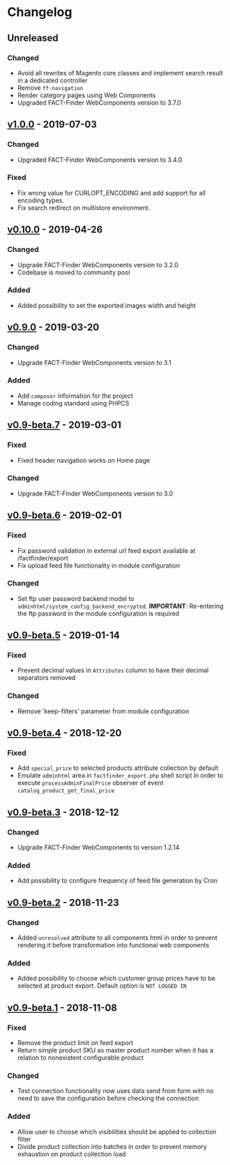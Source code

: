 # Changelog
## Unreleased
### Changed
- Avoid all rewrites of Magento core classes and implement search result in a dedicated controller
- Remove `ff-navigation`
- Render category pages using Web Components
- Upgraded FACT-Finder WebComponents version to 3.7.0

## [v1.0.0] - 2019-07-03
### Changed
- Upgraded FACT-Finder WebComponents version to 3.4.0

### Fixed
- Fix wrong value for CURLOPT_ENCODING and add support for all encoding types.
- Fix search redirect on multistore environment.

## [v0.10.0] - 2019-04-26
### Changed
- Upgrade FACT-Finder WebComponents version to 3.2.0
- Codebase is moved to community pool

### Added
- Added possibility to set the exported images width and height

## [v0.9.0] - 2019-03-20
### Changed
- Upgrade FACT-Finder WebComponents version to 3.1

### Added
- Add `composer` information for the project
- Manage coding standard using PHPCS

## [v0.9-beta.7] - 2019-03-01
### Fixed
- Fixed header navigation works on Home page

### Changed
- Upgrade FACT-Finder WebComponents version to 3.0

## [v0.9-beta.6] - 2019-02-01
### Fixed
- Fix password validation in external url feed export available at /factfinder/export
- Fix upload feed file functionality in module configuration

### Changed
- Set ftp user password backend model to `adminhtml/system_config_backend_encrypted`.
  **IMPORTANT**: Re-entering the ftp password in the module configuration is required

## [v0.9-beta.5] - 2019-01-14
### Fixed
- Prevent decimal values in `Attributes` column to have their decimal separators removed

### Changed
- Remove 'keep-filters' parameter from module configuration

## [v0.9-beta.4] - 2018-12-20
### Fixed
- Add `special_price` to selected products attribute collection by default
- Emulate `adminhtml` area in `factfinder_export.php` shell script in order to execute `processAdminFinalPrice`
  observer of event `catalog_product_get_final_price`

## [v0.9-beta.3] - 2018-12-12
### Changed
- Upgrade FACT-Finder WebComponents to version 1.2.14

### Added
- Add possibility to configure frequency of feed file generation by Cron

## [v0.9-beta.2] - 2018-11-23
### Changed
- Added `unresolved` attribute to all components html in order to prevent rendering it before transformation into
  functional web components

### Added
- Added possibility to choose which customer group prices have to be selected at product export.
  Default option is `NOT LOGGED IN`


## [v0.9-beta.1] - 2018-11-08
### Fixed
- Remove the product limit on feed export
- Return simple product SKU as master product number when it has a relation to nonexistent configurable product

### Changed
- Test connection functionality now uses data send from form with no need to save the configuration before checking
  the connection

### Added
- Allow user to choose which visibilities should be applied to collection filter
- Divide product collection into batches in order to prevent memory exhaustion on product collection load

[v1.0.0]:      https://github.com/FACT-Finder-Web-Components/magento1-module/compare/v0.10.0...v1.0.0
[v0.10.0]:     https://github.com/FACT-Finder-Web-Components/magento1-module/compare/v0.9.0...v0.10.0
[v0.9.0]:      https://github.com/FACT-Finder-Web-Components/magento1-module/compare/v0.9-beta.7...v0.9.0
[v0.9-beta.7]: https://github.com/FACT-Finder-Web-Components/magento1-module/compare/v0.9-beta.6...v0.9-beta.7
[v0.9-beta.6]: https://github.com/FACT-Finder-Web-Components/magento1-module/compare/v0.9-beta.5...v0.9-beta.6
[v0.9-beta.5]: https://github.com/FACT-Finder-Web-Components/magento1-module/compare/v0.9-beta.4...v0.9-beta.5
[v0.9-beta.4]: https://github.com/FACT-Finder-Web-Components/magento1-module/compare/v0.9-beta.3...v0.9-beta.4
[v0.9-beta.3]: https://github.com/FACT-Finder-Web-Components/magento1-module/compare/v0.9-beta.2...v0.9-beta.3
[v0.9-beta.2]: https://github.com/FACT-Finder-Web-Components/magento1-module/compare/v0.9-beta.1...v0.9-beta.2
[v0.9-beta.1]: https://github.com/FACT-Finder-Web-Components/magento1-module/releases/tag/v0.9-beta.1
